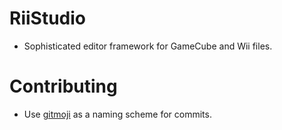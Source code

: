 # RiiStudio
- Sophisticated editor framework for GameCube and Wii files.

# Contributing
- Use [gitmoji](https://gitmoji.carloscuesta.me) as a naming scheme for commits.
